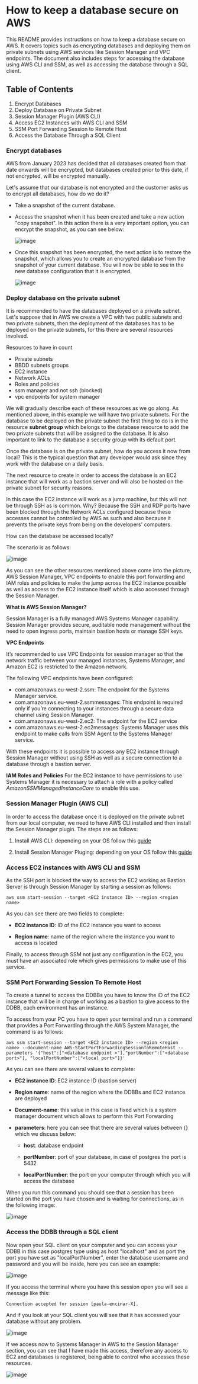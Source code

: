 # How to keep a database secure on AWS
This README provides instructions on how to keep a database secure on AWS. It covers topics such as encrypting databases and deploying them on private subnets using AWS services like Session Manager and VPC endpoints. The document also includes steps for accessing the database using AWS CLI and SSM, as well as accessing the database through a SQL client.

## Table of Contents
1. Encrypt Databases
2. Deploy Database on Private Subnet
3. Session Manager Plugin (AWS CLI)
4. Access EC2 Instances with AWS CLI and SSM
5. SSM Port Forwarding Session to Remote Host
6. Access the Database Through a SQL Client

### Encrypt databases
 AWS from January 2023 has decided that all databases created from that date onwards will be encrypted, but databases created prior to this date, if not encrypted, will be encrypted manually.

 Let's assume that our database is not encrypted and the customer asks us to encrypt all databases, how do we do it? 

 * Take a snapshot of the current database. 

 *  Access the snapshot when it has been created and take a new action "copy snapshot". In this action there is a very important option, you can encrypt the snapshot, as you can see below: 
 
    ![image](/docs/encryptsnapshot.png)

* Once this snapshot has been encrypted, the next action is to restore the snapshot, which allows you to create an encrypted database from the snapshot of your current database. You will now be able to see in the new database configuration that it is encrypted.

    ![image](/docs/databaseencrypted.png) 

### Deploy database on the private subnet

It is recommended to have the databases deployed on a private subnet. Let's suppose that in AWS we create a VPC with two public subnets and two private subnets, then the deployment of the databases has to be deployed on the private subnets, for this there are several resources involved.  

Resources to have in count 
* Private subnets
* BBDD subnets groups
* EC2 instance   
* Network ACLs 
* Roles and policies 
* ssm manager and not ssh (blocked)
* vpc endpoints for system manager 

We will gradually describe each of these resources as we go along. As mentioned above, in this example we will have two private subnets. For the database to be deployed on the private subnet the first thing to do is in the resource **subnet group** which belongs to the database resource to add the two private subnets that will be assigned to the database. It is also important to link to the database a security group with its default port.

Once the database is on the private subnet, how do you access it now from local? This is the typical question that any developer would ask since they work with the database on a daily basis. 

The next resource to create in order to access the database is an EC2 instance that will work as a bastion server and will also be hosted on the private subnet for security reasons.

In this case the EC2 instance will work as a jump machine, but this will not be through SSH as is common. Why? Because the SSH and RDP ports have been blocked through the Network ACLs configured because these accesses cannot be controlled by AWS as such and also because it prevents the private keys from being on the developers' computers.

How can the database be accessed locally?

The scenario is as follows:

![image](/docs/securityRDS.png)

As you can see the other resources mentioned above come into the picture, AWS Session Manager, VPC endpoints to enable this port forwarding and IAM roles and policies to make the jump across the EC2 instance possible as well as access to the EC2 instance itself which is also accessed through the Session Manager.

**What is AWS Session Manager?** 

Session Manager is a fully managed AWS Systems Manager capability. Session Manager provides secure, auditable node management without the need to open ingress ports, maintain bastion hosts or manage SSH keys.

**VPC Endpoints** 

It’s recommended to use VPC Endpoints for session manager so that the network traffic between your managed instances, Systems Manager, and Amazon EC2 is restricted to the Amazon network.

The following VPC endpoints have been configured:

* com.amazonaws.eu-west-2.ssm: The endpoint for the Systems Manager service.
* com.amazonaws.eu-west-2.ssmmessages: This endpoint is required only if you’re connecting to your instances through a secure data channel using Session Manager.
* com.amazonaws.eu-west-2.ec2: The endpoint for the EC2 service
* com.amazonaws.eu-west-2.ec2messages: Systems Manager uses this endpoint to make calls from SSM Agent to the Systems Manager service.

With these endpoints it is possible to access any EC2 instance through Session Manager without using SSH as well as a secure connection to a database through a bastion server.


**IAM Roles and Policies**
For the EC2 instance to have permissions to use Systems Manager it is necessary to attach a role with a policy called *AmazonSSMManagedInstanceCore* to enable this use. 


### Session Manager Plugin (AWS CLI)

In order to access the database once it is deployed on the private subnet from our local computer, we need to have AWS CLI installed and then install the Session Manager plugin. The steps are as follows:

1. Install AWS CLI: depending on your OS follow this [guide](https://docs.aws.amazon.com/es_es/cli/latest/userguide/getting-started-install.html#getting-started-install-instructions)

2. Install Session Manager Pluging: depending on your OS follow this [guide](https://docs.aws.amazon.com/systems-manager/latest/userguide/session-manager-working-with-install-plugin.html#install-plugin-macos)


### Access EC2 instances with AWS CLI and SSM

As the SSH port is blocked the way to access the EC2 working as Bastion Server is through Session Manager by starting a session as follows: 

```
aws ssm start-session --target <EC2 instance ID> --region <region name>
```

As you can see there are two fields to complete:

* **EC2 instance ID**: ID of the EC2 instance you want to access

* **Region name**: name of the region where the instance you want to access is located

Finally, to access through SSM not just any configuration in the EC2, you must have an associated role which gives permissions to make use of this service.

### SSM Port Forwarding Session To Remote Host

To create a tunnel to access the DDBBs you have to know the iD of the EC2 instance that will be in charge of working as a bastion to give access to the DDBB, each environment has an instance. 

To access from your PC you have to open your terminal and run a command that provides a Port Forwarding through the AWS System Manager, the command is as follows:  

```
aws ssm start-session --target <EC2 instance ID> --region <region name> --document-name AWS-StartPortForwardingSessionToRemoteHost --parameters '{"host":["<database endpoint >"],"portNumber":["<database port>"], "localPortNumber":["<local port>"]}'
```

As you can see there are several values to complete: 

* **EC2 instance ID**: EC2 instance ID (bastion server)

* **Region name**: name of the region where the DDBBs and EC2 instance are deployed

* **Document-name**: this value in this case is fixed which is a system manager document which allows to perform this Port Forwarding

* **parameters**: here you can see that there are several values between {} which we discuss below: 

    * **host**: database endpoint 

    * **portNumber**: port of your database, in case of postgres the port is 5432

    * **localPortNumber**:  the port on your computer through which you will access the database

When you run this command you should see that a session has been started on the port you have chosen and is waiting for connections, as in the following image:  

![image](/docs/SSMPortForwarding.png)

### Access the DDBB through a SQL client

Now open your SQL client on your computer and you can access your DDBB in this case postgres type using as host "localhost" and as port the port you have set as "localPortNumber", enter the database username and password and you will be inside, here you can see an example: 

![image](/docs/SQLClient.png)

If you access the terminal where you have this session open you will see a message like this: 

```
Connection accepted for session [paula-encinar-X].
```

And if you look at your SQL client you will see that it has accessed your database without any problem. 

![image](/docs/DatabaseSQLClient.png)

If we access now to Systems Manager in AWS to the Session Manager section, you can see that I have made this access, therefore any access to EC2 and databases is registered, being able to control who accesses these resources. 

![image](/docs/SessionManager.png)